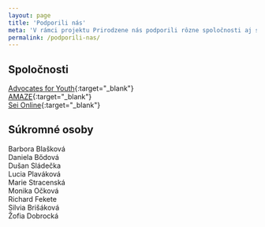 ```yaml
---
layout: page
title: 'Podporili nás'
meta: 'V rámci projektu Prirodzene nás podporili rôzne spoločnosti aj súkromné osoby.'
permalink: /podporili-nas/
---
```


## Spoločnosti
[Advocates for Youth](www.advocatesforyouth.org/){:target="_blank"}  
[AMAZE](https://amaze.org/){:target="_blank"}  
[Sei Online](https://seionline.ch){:target="_blank"}  

## Súkromné osoby
Barbora Blašková  
Daniela Bődová  
Dušan  Sládečka  
Lucia Plaváková    
Marie Stracenská     
Monika Očková  
Richard Fekete     
Silvia Brišáková      
Žofia Dobrocká   
